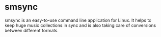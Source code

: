 # smsync
smsync is an easy-to-use command line application for Linux. It helps to keep huge music collections in sync and is also taking care of conversions between different formats
